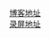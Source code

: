 [博客地址](https://blog.csdn.net/Z_J_Q_/article/details/80575605)  
[录屏地址](https://v.qq.com/x/page/c06772szyc8.html)